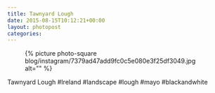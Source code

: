 ```yaml
---
title: Tawnyard Lough
date: 2015-08-15T10:12:21+00:00
layout: photopost
categories:
---
```


<figure class="photo photo--square">
  {% picture photo-square blog/instagram/7379ad47add9fc0c5e080e3f25df3049.jpg alt="" %}
</figure>

Tawnyard Lough
#Ireland #landscape #lough #mayo #blackandwhite
